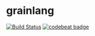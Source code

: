# grainlang

[![Build Status](https://travis-ci.org/grainlang/grain.svg?branch=master)](https://travis-ci.org/grainlang/grain)
[![codebeat badge](https://codebeat.co/badges/fd3d1c66-5a78-4985-b6c6-c2901433baaa)](https://codebeat.co/projects/github-com-grainlang-grain)
